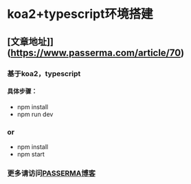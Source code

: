 koa2+typescript环境搭建
===
## [文章地址]](https://www.passerma.com/article/70)
### 基于koa2，typescript
#### 具体步骤：
* npm install
* npm run dev
### or
* npm install
* npm start

### 更多请访问[PASSERMA博客](https://www.passerma.com)